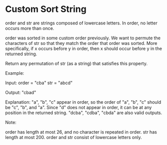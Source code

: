 # Custom Sort String
order and str are strings composed of lowercase letters. In order, no letter occurs more than once.

order was sorted in some custom order previously. We want to permute the characters of str so that they match the order that order was sorted. More specifically, if x occurs before y in order, then x should occur before y in the returned string.

Return any permutation of str (as a string) that satisfies this property.

Example:

Input: 
order = "cba"
str = "abcd"

Output: "cbad"
 
 Explanation: 
"a", "b", "c" appear in order, so the order of "a", "b", "c" should be "c", "b", and "a". 
Since "d" does not appear in order, it can be at any position in the returned string. "dcba", "cdba", "cbda" are also valid outputs.
 

Note:

order has length at most 26, and no character is repeated in order.
str has length at most 200.
order and str consist of lowercase letters only.
